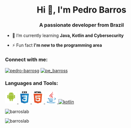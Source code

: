 <h1 align="center">Hi 👋, I'm Pedro Barros</h1>
<h3 align="center">A passionate developer from Brazil</h3>

- 🌱 I’m currently learning **Java, Kotlin and Cybersecurity**

- ⚡ Fun fact **I'm new to the programming area**

<h3 align="left">Connect with me:</h3>
<p align="left">
<a href="https://linkedin.com/in/pedro-barrosg" target="blank"><img align="center" src="https://raw.githubusercontent.com/rahuldkjain/github-profile-readme-generator/master/src/images/icons/Social/linked-in-alt.svg" alt="pedro-barrosg" height="30" width="40" /></a>
<a href="https://instagram.com/pe_barross" target="blank"><img align="center" src="https://raw.githubusercontent.com/rahuldkjain/github-profile-readme-generator/master/src/images/icons/Social/instagram.svg" alt="pe_barross" height="30" width="40" /></a>
</p>

<h3 align="left">Languages and Tools:</h3>
<p align="left"> <a href="https://developer.android.com" target="_blank" rel="noreferrer"> <img src="https://raw.githubusercontent.com/devicons/devicon/master/icons/android/android-original-wordmark.svg" alt="android" width="40" height="40"/> </a> <a href="https://www.w3schools.com/css/" target="_blank" rel="noreferrer"> <img src="https://raw.githubusercontent.com/devicons/devicon/master/icons/css3/css3-original-wordmark.svg" alt="css3" width="40" height="40"/> </a> <a href="https://www.w3.org/html/" target="_blank" rel="noreferrer"> <img src="https://raw.githubusercontent.com/devicons/devicon/master/icons/html5/html5-original-wordmark.svg" alt="html5" width="40" height="40"/> </a> <a href="https://www.java.com" target="_blank" rel="noreferrer"> <img src="https://raw.githubusercontent.com/devicons/devicon/master/icons/java/java-original.svg" alt="java" width="40" height="40"/> </a> <a href="https://kotlinlang.org" target="_blank" rel="noreferrer"> <img src="https://www.vectorlogo.zone/logos/kotlinlang/kotlinlang-icon.svg" alt="kotlin" width="40" height="40"/> </a> </p>

<p><img align="center" src="https://github-readme-stats.vercel.app/api/top-langs?username=barroslab&show_icons=true&locale=en&layout=compact" alt="barroslab" /></p>

<p align="left"> <img src="https://komarev.com/ghpvc/?username=barroslab&label=Profile%20views&color=0e75b6&style=flat" alt="barroslab" /> </p>
